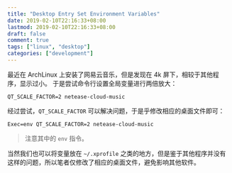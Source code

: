 ```yaml
---
title: "Desktop Entry Set Environment Variables"
date: 2019-02-10T22:16:33+08:00
lastmod: 2019-02-10T22:16:33+08:00
draft: false
comment: true
tags: ["linux", "desktop"]
categories: ["development"]
---
```


最近在 ArchLinux 上安装了网易云音乐，但是发现在 4k 屏下，相较于其他程序，显示过小。
于是尝试命令行设置全局变量进行两倍放大：

```
QT_SCALE_FACTOR=2 netease-cloud-music
```

经过尝试，`QT_SCALE_FACTOR` 可以解决问题，于是乎修改相应的桌面文件即可：

```
Exec=env QT_SCALE_FACTOR=2 netease-cloud-music
```

> 注意其中的 `env` 指令。

当然我们也可以将变量放在 `~/.xprofile` 之类的地方，但是鉴于其他程序并没有这样的问题，所以笔者仅修改了相应的桌面文件，避免影响其他软件。
<!--more-->
